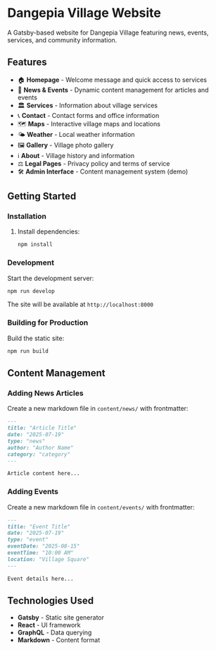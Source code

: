 # Dangepia Village Website

A Gatsby-based website for Dangepia Village featuring news, events, services, and community information.

## Features

- 🏠 **Homepage** - Welcome message and quick access to services
- 📰 **News & Events** - Dynamic content management for articles and events
- 🏛️ **Services** - Information about village services
- 📞 **Contact** - Contact forms and office information
- 🗺️ **Maps** - Interactive village maps and locations
- 🌤️ **Weather** - Local weather information
- 🖼️ **Gallery** - Village photo gallery
- ℹ️ **About** - Village history and information
- ⚖️ **Legal Pages** - Privacy policy and terms of service
- 🛠️ **Admin Interface** - Content management system (demo)

## Getting Started

### Installation

1. Install dependencies:
   ```bash
   npm install
   ```

### Development

Start the development server:
```bash
npm run develop
```

The site will be available at `http://localhost:8000`

### Building for Production

Build the static site:
```bash
npm run build
```

## Content Management

### Adding News Articles

Create a new markdown file in `content/news/` with frontmatter:

```markdown
---
title: "Article Title"
date: "2025-07-19"
type: "news"
author: "Author Name"
category: "category"
---

Article content here...
```

### Adding Events

Create a new markdown file in `content/events/` with frontmatter:

```markdown
---
title: "Event Title"
date: "2025-07-19"
type: "event"
eventDate: "2025-08-15"
eventTime: "10:00 AM"
location: "Village Square"
---

Event details here...
```

## Technologies Used

- **Gatsby** - Static site generator
- **React** - UI framework
- **GraphQL** - Data querying
- **Markdown** - Content format